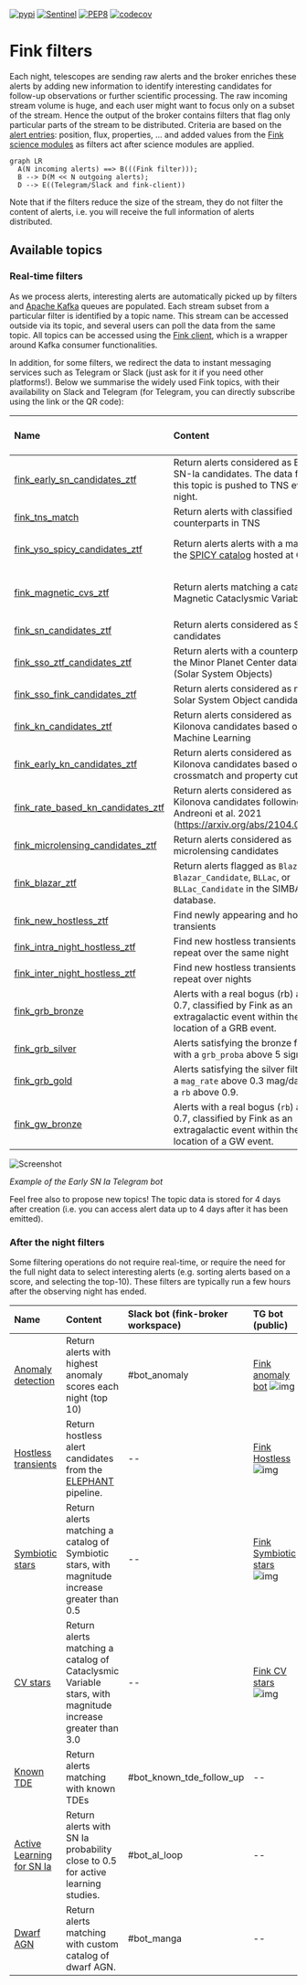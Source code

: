 [![pypi](https://img.shields.io/pypi/v/fink-filters.svg)](https://pypi.python.org/pypi/fink-filters)
[![Sentinel](https://github.com/astrolabsoftware/fink-filters/workflows/Sentinel/badge.svg)](https://github.com/astrolabsoftware/fink-filters/actions?query=workflow%3ASentinel)
[![PEP8](https://github.com/astrolabsoftware/fink-filters/workflows/PEP8/badge.svg)](https://github.com/astrolabsoftware/fink-filters/actions?query=workflow%3APEP8)
[![codecov](https://codecov.io/gh/astrolabsoftware/fink-filters/branch/master/graph/badge.svg)](https://codecov.io/gh/astrolabsoftware/fink-filters)

# Fink filters

Each night, telescopes are sending raw alerts and the broker enriches these alerts by adding new information to identify interesting candidates for follow-up observations or further scientific processing. The raw incoming stream volume is huge, and each user might want to focus only on a subset of the stream. Hence the output of the broker contains filters that flag only particular parts of the stream to be distributed. Criteria are based on the [alert entries](https://zwickytransientfacility.github.io/ztf-avro-alert/schema.html): position, flux, properties, ... and added values from the [Fink science modules](science_modules.md) as filters act after science modules are applied.


``` mermaid
graph LR
  A(N incoming alerts) ==> B(((Fink filter)));
  B --> D(M << N outgoing alerts);
  D --> E((Telegram/Slack and fink-client))
```

<!-- ![Screenshot](../img/fink-filters.png#only-light)
![Screenshot](../img/fink-filters-alt.png#only-dark) -->

Note that if the filters reduce the size of the stream, they do not filter the content of alerts, i.e. you will receive the full information of alerts distributed.

## Available topics

### Real-time filters

As we process alerts, interesting alerts are automatically picked up by filters and [Apache Kafka](https://kafka.apache.org/) queues are populated. Each stream subset from a particular filter is identified by a topic name. This stream can be accessed outside via its topic, and several users can poll the data from the same topic. All topics can be accessed using the [Fink client](https://github.com/astrolabsoftware/fink-client), which is a wrapper around Kafka consumer functionalities.

In addition, for some filters, we redirect the data to instant messaging services such as Telegram or Slack (just ask for it if you need other platforms!). Below we summarise the widely used Fink topics, with their availability on Slack and Telegram (for Telegram, you can directly subscribe using the link or the QR code):

| Name | Content | Slack bot (fink-broker workspace) | TG bot (public) |
|:--------|:-------|:--------|:--------|
| [fink_early_sn_candidates_ztf](https://github.com/astrolabsoftware/fink-filters/blob/master/fink_filters/ztf/filter_early_sn_candidates/filter.py) | Return alerts considered as Early SN-Ia candidates. The data from this topic is pushed to TNS every night. | #bot_tns | [Fink Early SN Ia](https://t.me/fink_early_ia) ![img](../img/tg_early_ia.png) |
| [fink_tns_match](https://github.com/astrolabsoftware/fink-filters/blob/master/fink_filters/ztf/filter_tns_match/filter.py) | Return alerts with classified counterparts in TNS | -- | [Fink TNS](https://t.me/fink_tns) ![img](../img/tg_tns.png) |
| [fink_yso_spicy_candidates_ztf](https://github.com/astrolabsoftware/fink-filters/blob/master/fink_filters/ztf/filter_yso_spicy_candidates/filter.py) | Return alerts alerts with a match in the [SPICY catalog](https://vizier.cds.unistra.fr/viz-bin/VizieR-3?-source=J/ApJS/254/33/table1) hosted at CDS. | -- | [Fink SPICY](https://t.me/spicy_fink) ![img](../img/tg_spicy.png) |
| [fink_magnetic_cvs_ztf](https://github.com/astrolabsoftware/fink-filters/blob/master/fink_filters/ztf/filter_magnetic_cvs/filter.py) | Return alerts matching a catalog of Magnetic Cataclysmic Variables | -- | [Fink magnetic CV stars](https://t.me/fink_magnetic_cv_stars) ![img](../img/tg_magnetic_cv.png) |
| [fink_sn_candidates_ztf](https://github.com/astrolabsoftware/fink-filters/blob/master/fink_filters/ztf/filter_sn_candidates/filter.py) | Return alerts considered as SN candidates | -- | -- |
| [fink_sso_ztf_candidates_ztf](https://github.com/astrolabsoftware/fink-filters/blob/master/fink_filters/ztf/filter_sso_ztf_candidates/filter.py) | Return alerts with a counterpart in the Minor Planet Center database (Solar System Objects) | -- | -- |
| [fink_sso_fink_candidates_ztf](https://github.com/astrolabsoftware/fink-filters/blob/master/fink_filters/ztf/filter_fink_ztf_candidates/filter.py) | Return alerts considered as new Solar System Object candidates | -- | -- |
| [fink_kn_candidates_ztf](https://github.com/astrolabsoftware/fink-filters/blob/master/fink_filters/ztf/filter_kn_candidates/filter.py) | Return alerts considered as Kilonova candidates based on Machine Learning | #bot_kilonova-candidates | -- |
| [fink_early_kn_candidates_ztf](https://github.com/astrolabsoftware/fink-filters/blob/master/fink_filters/ztf/filter_early_kn_candidates/filter.py) | Return alerts considered as Kilonova candidates based on crossmatch and property cuts | #bot_kilonova-candidates | -- |
| [fink_rate_based_kn_candidates_ztf](https://github.com/astrolabsoftware/fink-filters/blob/master/fink_filters/ztf/filter_rate_based_kn_candidates/filter.py) | Return alerts considered as Kilonova candidates following Andreoni et al. 2021 (https://arxiv.org/abs/2104.06352) | #bot_kilonova-candidates | -- |
| [fink_microlensing_candidates_ztf](https://github.com/astrolabsoftware/fink-filters/blob/master/fink_filters/ztf/filter_microlensing_candidates/filter.py) | Return alerts considered as microlensing candidates | -- | -- |
| [fink_blazar_ztf](https://github.com/astrolabsoftware/fink-filters/blob/master/fink_filters/ztf/filter_blazar/filter.py) | Return alerts flagged as `Blazar`, `Blazar_Candidate`, `BLLac`, or `BLLac_Candidate` in the SIMBAD database. | -- | -- |
| [fink_new_hostless_ztf](https://github.com/astrolabsoftware/fink-filters/blob/master/fink_filters/ztf/filter_new_hostless/filter.py) | Find newly appearing and hostless transients | -- | -- |
| [fink_intra_night_hostless_ztf](https://github.com/astrolabsoftware/fink-filters/blob/master/fink_filters/ztf/filter_new_hostless/filter.py) | Find new hostless transients that repeat over the same night | -- | -- |
| [fink_inter_night_hostless_ztf](https://github.com/astrolabsoftware/fink-filters/blob/master/fink_filters/ztf/filter_new_hostless/filter.py) | Find new hostless transients that repeat over nights | -- | -- |
| [fink_grb_bronze](https://github.com/astrolabsoftware/fink-filters/blob/master/fink_filters/ztf/filter_mm_module/filter.py) | Alerts with a real bogus (rb) above 0.7, classified by Fink as an extragalactic event within the error location of a GRB event. | -- | -- |
| [fink_grb_silver](https://github.com/astrolabsoftware/fink-filters/blob/master/fink_filters/ztf/filter_mm_module/filter.py) | Alerts satisfying the bronze filter with a `grb_proba` above 5 sigma. | -- | -- |
| [fink_grb_gold](https://github.com/astrolabsoftware/fink-filters/blob/master/fink_filters/ztf/filter_mm_module/filter.py) | Alerts satisfying the silver filter with a `mag_rate` above 0.3 mag/day and a `rb` above 0.9. | -- | -- |
| [fink_gw_bronze](https://github.com/astrolabsoftware/fink-filters/blob/master/fink_filters/ztf/filter_mm_module/filter.py) | Alerts with a real bogus (`rb`) above 0.7, classified by Fink as an extragalactic event within the error location of a GW event. | -- | -- |

![Screenshot](../img/snia_tg_bot_small.png)

_Example of the Early SN Ia Telegram bot_

Feel free also to propose new topics! The topic data is stored for 4 days after creation (i.e. you can access alert data up to 4 days after it has been emitted).

### After the night filters

Some filtering operations do not require real-time, or require the need for the full night data to select interesting alerts (e.g. sorting alerts based on a score, and selecting the top-10). These filters are typically run a few hours after the observing night has ended.


| Name | Content | Slack bot (fink-broker workspace) | TG bot (public) |
|:--------|:-------|:--------|:--------|
| [Anomaly detection](https://github.com/astrolabsoftware/fink-filters/blob/master/fink_filters/ztf/filter_anomaly_notification/filter.py) | Return alerts with highest anomaly scores each night (top 10) | #bot_anomaly | [Fink anomaly bot](https://t.me/ZTF_anomaly_bot) ![img](../img/tg_anomaly.png) |
| [Hostless transients](https://github.com/astrolabsoftware/fink-broker/blob/master/bin/hostless_detection.py) | Return hostless alert candidates from the [ELEPHANT](https://arxiv.org/abs/2404.18165) pipeline. | -- | [Fink Hostless](https://t.me/fink_hostless) ![img](../img/tg_hostless.png) |
| [Symbiotic stars](https://github.com/astrolabsoftware/fink-broker/blob/master/bin/ztf/archive_symbiotic_and_cv_stars.py) | Return alerts matching a catalog of Symbiotic stars, with magnitude increase greater than 0.5 | -- | [Fink Symbiotic stars](https://t.me/fink_symbiotic_stars) ![img](../img/tg_symbiotic.png) |
| [CV stars](https://github.com/astrolabsoftware/fink-broker/blob/master/bin/ztf/archive_symbiotic_and_cv_stars.py) | Return alerts matching a catalog of Cataclysmic Variable stars, with magnitude increase greater than 3.0 | -- | [Fink CV stars](https://t.me/fink_cv_stars) ![img](../img/tg_cv_stars.png) |
| [Known TDE](https://github.com/astrolabsoftware/fink-filters/blob/master/fink_filters/ztf/filter_known_tde/filter.py) | Return alerts matching with known TDEs | #bot_known_tde_follow_up | -- |
| [Active Learning for SN Ia](https://github.com/astrolabsoftware/fink-broker/blob/master/bin/active_learning_loop.py) | Return alerts with SN Ia probability close to 0.5 for active learning studies. | #bot_al_loop | -- |
| [Dwarf AGN](https://github.com/astrolabsoftware/fink-filters/blob/master/fink_filters/ztf/filter_dwarf_agn/filter.py) | Return alerts matching with custom catalog of dwarf AGN. | #bot_manga | -- |
